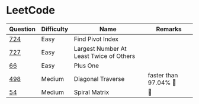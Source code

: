 # LeetCode

| Question                                                                               | Difficulty | Name                                    | Remarks              |
| -------------------------------------------------------------------------------------- | ---------- | --------------------------------------- | -------------------- |
| [724](https://leetcode.com/problems/find-pivot-index/)                                 | Easy       | Find Pivot Index                        |                      |
| [727](https://leetcode.com/problems/largest-number-at-least-twice-of-others/solution/) | Easy       | Largest Number At Least Twice of Others |                      |
| [66](https://leetcode.com/problems/plus-one/)                                          | Easy       | Plus One                                |                      |
| [498](https://leetcode.com/problems/diagonal-traverse/)                                | Medium     | Diagonal Traverse                       | faster than 97.04% 🔁 |
| [54](https://leetcode.com/problems/spiral-matrix/)                                     | Medium     | Spiral Matrix                           | 🔁                    |
